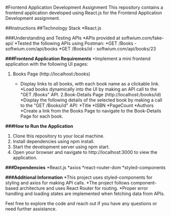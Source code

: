 #Frontend Application Development Assignment
This repository contains a frontend application developed using React.js for the Frontend Application Development assignment.

##Instructions
##Technology Stack
*React.js

###Understanding and Testing APIs
*APIs provided at softwium.com/fake-api/
*Tested the following APIs using Postman:
    *GET /Books - softwium.com/api/books
    *GET /Books/id - softwium.com/api/books/23

**###Frontend Application Requirements**
*Implement a mini frontend application with the following UI pages:
1. Books Page (http://localhost:<port>/books)
   * Display links to all books, with each book name as a clickable link.
    *Load books dynamically into the UI by making an API call to the "GET /Books" API.
2.Book-Details Page (http://localhost:<port>/books/id)
*Display the following details of the selected book by making a call to the "GET /Books/id" API:
    *Title
    *ISBN
    *PageCount
    *Authors
*Create a link from the Books Page to navigate to the Book-Details Page for each book.

**###How to Run the Application**
1. Clone this repository to your local machine.
2. Install dependencies using npm install.
3. Start the development server using npm start.
4. Open your browser and navigate to http://localhost:3000 to view the application.

**###Dependencies**
*React.js
*axios
*react-router-dom
*styled-components

**###Additional Information**
*This project uses styled-components for styling and axios for making API calls.
*The project follows component-based architecture and uses React Router for routing.
*Proper error handling and loading states are implemented when fetching data from APIs.

Feel free to explore the code and reach out if you have any questions or need further assistance.








